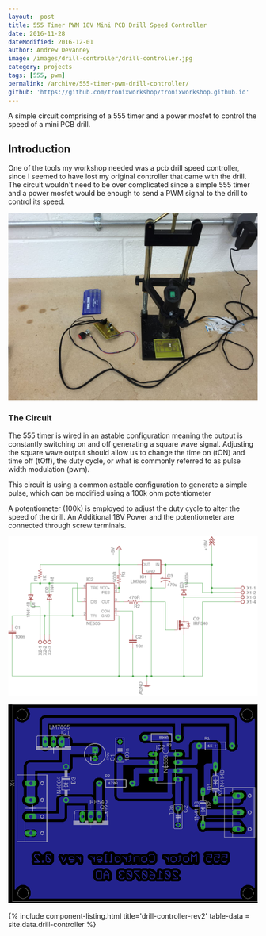 ```yaml
---
layout:  post
title: 555 Timer PWM 18V Mini PCB Drill Speed Controller
date: 2016-11-28
dateModified: 2016-12-01
author: Andrew Devanney
image: /images/drill-controller/drill-controller.jpg
category: projects
tags: [555, pwm]
permalink: /archive/555-timer-pwm-drill-controller/
github: 'https://github.com/tronixworkshop/tronixworkshop.github.io'
---
```


A simple circuit comprising of a 555 timer and a power mosfet to control the speed of a mini PCB drill.
<!--more-->

<!-- {% include download-button.html url = page.github %} -->

## Introduction
 One of the tools my workshop needed was a pcb drill speed controller, since I seemed to have lost my original controller that came with the drill. The circuit wouldn't need to be over complicated since a simple 555 timer and a power mosfet would be enough to send a PWM signal to the drill to control its speed.

 ![The full setup, with drill, controller and stand][drill-controller]

### The Circuit
The 555 timer is wired in an astable configuration meaning the output is constantly switching on and off generating a square wave signal. Adjusting the square wave output should allow us to change the time on (tON) and time off (tOff), the duty cycle, or what is commonly referred to as pulse width modulation (pwm).

This circuit is using a common astable configuration to generate a simple pulse, which can be modified using a 100k ohm potentiometer

A potentiometer (100k) is employed to adjust the duty cycle to alter the speed of the drill. An Additional 18V Power and the potentiometer are connected through screw terminals.

![Schematics diagram of my 555 timer PCB drill controller][schematics]

![Eagle PCB of my 555 timer PCB drill controller][pcb]

<!-- <figure class="figure">
  <img src="/images/drillcontroller_rev02_pcb.png" alt="">
  <figcaption class="figure-caption">Drill Controller Rev 2 PCB</figcaption>
</figure> -->

{% include component-listing.html title='drill-controller-rev2' table-data = site.data.drill-controller %}

[schematics]:/images/drill-controller/drillcontroller_rev02_sch.png "schematic of my 555 timer pulse width 18v PCB drill controller"
[pcb]:/images/drill-controller/drillcontroller_rev02_pcb.png "Bottom layer PCB drawing of my 555 timer pulse width 18v PCB drill controller"
[drill-controller]:/images/drill-controller/drill-controller-stand.jpg "The full setup, with drill, controller and stand"
